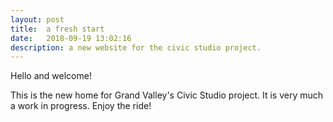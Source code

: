 ```yaml
---
layout: post
title:  a fresh start
date:   2018-09-19 13:02:16
description: a new website for the civic studio project.
---
```

Hello and welcome!

This is the new home for Grand Valley's Civic Studio project. It is very much a work in progress. Enjoy the ride!